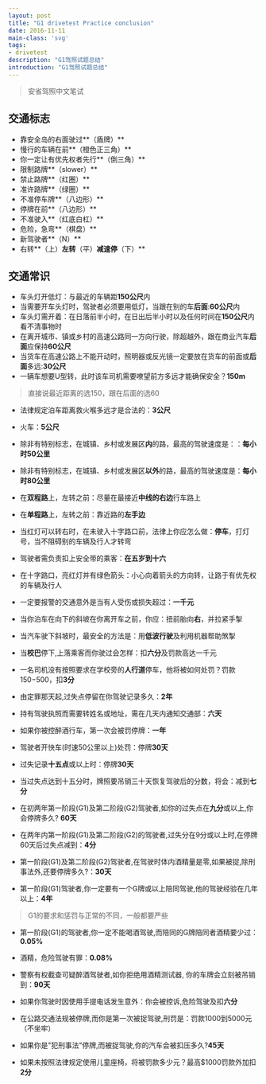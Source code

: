 ```yaml
---
layout: post
title: "G1 drivetest Practice conclusion"
date: 2016-11-11
main-class: 'svg'
tags:
- drivetest
description: "G1驾照试题总结"
introduction: "G1驾照试题总结"
---
```


> 安省驾照中文笔试

## 交通标志

- 靠安全岛的右面驶过**（盾牌）**
- 慢行的车辆在前**（橙色正三角）**
- 你一定让有优先权者先行**（倒三角）**
- 限制路牌**（slower）**
- 禁止路牌**（红圈）**
- 准许路牌**（绿圈）**
- 不准停车牌**（八边形）**
- 停牌在前**（八边形）**
- 不准驶入**（红底白杠）**
- 危险，急弯**（棋盘）**
- 新驾驶者**（N）**
- 右转**（上）**左转**（平）**减速停**（下）**

## 交通常识

- 车头灯开低灯：与最近的车辆距**150公尺**内
- 当需要开车头灯时，驾驶者必须要用低灯，当跟在别的车**后面**:**60公尺**内
- 车头灯需开着：在日落前半小时，在日出后半小时以及任何时间在**150公尺**内看不清事物时
- 在离开城市、镇或乡村的高速公路同一方向行驶，除超越外，跟在商业汽车**后面**应保持**60公尺**
- 当货车在高速公路上不能开动时，照明器或反光镜一定要放在货车的前面或**后面**多远:**30公尺**
- 一辆车想要U型转，此时该车司机需要嘹望前方多远才能确保安全？**150m**

> 直接说最近距离的选150，跟在后面的选60

- 法律规定泊车距离救火喉多远才是合法的：**3公尺**
- 火车：**5公尺**

- 除非有特别标志，在城镇、乡村或发展区**内**的路，最高的驾驶速度是：：**每小时50公里**
- 除非有特别标志，在城镇、乡村或发展区**以外**的路，最高的驾驶速度是：**每小时80公里**

- 在**双程路**上，左转之前：尽量在最接近**中线的右边**行车路上
- 在**单程路**上，左转之前：靠近路的**左手边**

- 当红灯可以转右时，在未驶入十字路口前，法律上你应怎么做：**停车**，打灯号，当不阻碍别的车辆及行人才转弯   
- 驾驶者需负责扣上安全带的乘客：**在五岁到十六**
- 在十字路口，亮红灯并有绿色箭头：小心向着箭头的方向转，让路于有优先权的车辆及行人

- 一定要报警的交通意外是当有人受伤或损失超过：**一千元**

- 当你泊车在向下的斜坡在你离开车之前，你应：扭前胎向**右**，并拉紧手掣
- 当汽车驶下斜坡时，最安全的方法是：用**低波行驶**及利用机器帮助煞掣  

- 当**校巴**停下,上落乘客而你驶过会怎样：扣**六分**及罚款高达一千元
- 一名司机没有按照要求在学校旁的**人行道**停车，他将被如何处罚？罚款$150-$500，扣**3分**
- 由定罪那天起,过失点停留在你驾驶记录多久：**2年**
- 持有驾驶执照而需要转姓名或地址，需在几天内通知交通部：**六天**

- 如果你被控醉酒行车，第一次会被罚停牌：**一年**
- 驾驶者开快车(时速50公里以上)处罚：停牌**30天**
- 过失记录**十五点**或以上时：停牌**30天**
- 当过失点达到十五分时，牌照要吊销三十天恢复驾驶后的分数，将会：减到**七分**  

- 在初两年第一阶段(G1)及第二阶段(G2)驾驶者,如你的过失点在**九分**或以上,你会停牌多久? **60天**
- 在两年内第一阶段(G1)及第二阶段(G2)的驾驶者,过失分在9分或以上时,在停牌60天后过失点减到：**4分**
- 第一阶段(G1)及第二阶段(G2)驾驶者,在驾驶时体内酒精量是零,如果被捉,除刑事法外,还要停牌多久?：**30天**
- 第一阶段(G1)驾驶者,你一定要有一个G牌或以上陪同驾驶,他的驾驶经验在几年以上：**4年**

> G1的要求和惩罚与正常的不同，一般都要严些

- 第一阶段(G1)的驾驶者,你一定不能喝酒驾驶,而陪同的G牌陪同者酒精要少过：**0.05%**
- 酒精，危险驾驶有罪：**0.08%**
- 警察有权截查可疑醉酒驾驶者,如你拒绝用酒精测试器, 你的车牌会立刻被吊销到：**90天**

- 如果你驾驶时因使用手提电话发生意外：你会被控诉,危险驾驶及扣**六分**
- 在公路交通法规被停牌,而你是第一次被捉驾驶,刑罚是：罚款1000到5000元 （不坐牢）
- 如果你是"犯刑事法"停牌,而被捉驾驶,你的汽车会被扣压多久?**45天**
- 如果未按照法律规定使用儿童座椅，将被罚款多少元？最高$1000罚款外加扣**2分**





















